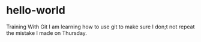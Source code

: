 # hello-world
Training With Git
I am learning how to use git to make sure I don;t not repeat the mistake I made on Thursday.
